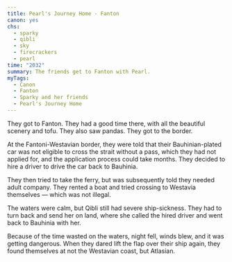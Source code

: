 ```yaml
---
title: Pearl's Journey Home - Fanton
canon: yes
chs:
  - sparky
  - qibli
  - sky
  - firecrackers
  - pearl
time: "2032"
summary: The friends get to Fanton with Pearl.
myTags:
  - Canon
  - Fanton
  - Sparky and her friends
  - Pearl's Journey Home
---
```


They got to Fanton. They had a good time there, with all the beautiful scenery and tofu. They also saw pandas. They got to the border.

At the Fantoni-Westavian border, they were told that their Bauhinian-plated car was not eligible to cross the strait without a pass, which they had not applied for, and the application process could take months. They decided to hire a driver to drive the car back to Bauhinia.

They then tried to take the ferry, but was subsequently told they needed adult company. They rented a boat and tried crossing to Westavia themselves — which was not illegal.

The waters were calm, but Qibli still had severe ship-sickness. They had to turn back and send her on land, where she called the hired driver and went back to Bauhinia with her.

Because of the time wasted on the waters, night fell, winds blew, and it was getting dangerous. When they dared lift the flap over their ship again, they found themselves at not the Westavian coast, but Atlasian.
